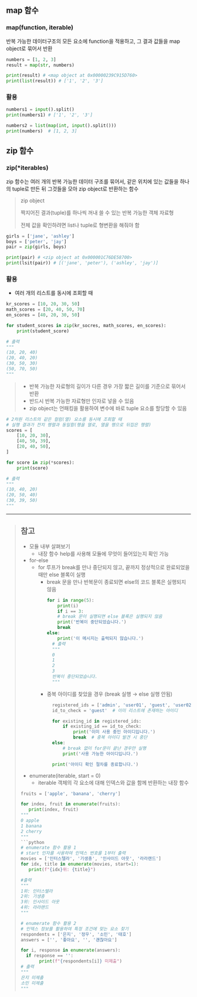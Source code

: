 ## map 함수
### map(function, iterable)

반복 가능한 데이터구조의 모든 요소에 function을 적용하고, 그 결과 값들을 map object로 묶어서 반환

```python
numbers = [1, 2, 3]
result = map(str, numbers)

print(result) # <map object at 0x00000239C915D760>
print(list(result)) # ['1', '2', '3']
```

### 활용
```python
numbers1 = input().split()
print(numbers1) # ['1', '2', '3']

numbers2 = list(map(int, input().split()))
print(numbers)  # [1, 2, 3]
```

## zip 함수
### zip(*iterables)
zip 함수는 여러 개의 반복 가능한 데이터 구조를 묶어서, 같은 위치에 있는 값들을 하나의 tuple로 만든 뒤 그것들을 모아 zip object로 반환하는 함수
> zip object
>
> 짝지어진 결과(tuple)를 하나씩 꺼내 쓸 수 있는 반복 가능한 객체 자료형
>
> 전체 값을 확인하려면 list나 tuple로 형변환을 해줘야 함

```python
girls = ['jane', 'ashley']
boys = ['peter', 'jay']
pair = zip(girls, boys)

print(pair) # <zip object at 0x000001C76DE58700>
print(lsit(pair)) # [('jane', 'peter'), ('ashley', 'jay')]
```
### 활용
* 여러 개의 리스트를 동시에 조회할 때
```python
kr_scores = [10, 20, 30, 50]
math_scores = [20, 40, 50, 70]
en_scores = [40, 20, 30, 50]

for student_scores in zip(kr_socres, math_scores, en_scores):
    print(student_score)

# 출력
"""
(10, 20, 40)
(20, 40, 20)
(30, 50, 30)
(50, 70, 50)
"""
```
> * 반복 가능한 자료형의 길이가 다른 경우 가장 짧은 길이를 기준으로 묶어서 반환
> * 반드시 반복 가능한 자료형만 인자로 넣을 수 있음
> * zip object는 언패킹을 활용하여 변수에 바로 tuple 요소를 할당할 수 있음
```python
# 2차원 리스트의 같은 컬럼(열) 요소를 동시에 조회할 때
# 실행 결과가 전치 행렬과 동일함(행을 열로, 열을 행으로 뒤집은 행렬)
scores = [
    [10, 20, 30],
    [40, 50, 39],
    [20, 40, 50],
]

for score in zip(*scores):
    print(score)

# 출력
"""
(10, 40, 20)
(20, 50, 40)
(30, 39, 50)
"""
```
---
> ## 참고
> * 모듈 내부 살펴보기
>   * 내장 함수 help를 사용해 모듈에 무엇이 들어있는지 확인 가능
> * for-else
>   * for 루프가 break를 만나 중단되지 않고, 끝까지 정상적으로 완료되었을 때만 else 블록이 실행
>       * break 문을 만나 반복문이 종료되면 else의 코드 블록은 실행되지 않음
>         ```python
>         for i in range(5):
>             print(i)
>             if i == 3:
>             # break 문이 실행되면 else 블록은 실행되지 않음
>             print('반복이 중단되었습니다.')
>             break
>         else:
>             print('이 메시지는 출력되지 않습니다.')
>           # 출력
>           """
>           0
>           1
>           2
>           3
>           반복이 중단되었습니다.
>           """
>           ```
>       * 중복 아이디를 찾았을 경우 (break 실행 &rightarrow; else 실행 안됨)
>         ```python
>           registered_ids = ['admin', 'user01', 'guest', 'user02']
>           id_to_check = 'guest'  # 이미 리스트에 존재하는 아이디
>
>           for existing_id in registered_ids:
>               if existing_id == id_to_check:
>                   print('이미 사용 중인 아이디입니다.')
>                   break  # 중복 아이디 발견 시 중단
>           else:
>               # break 없이 for문이 끝난 경우만 실행
>               print('사용 가능한 아이디입니다.')
>
>           print('아이디 확인 절차를 종료합니다.')
>           ```
> * enumerate(iterable, start = 0)
>   * iterable 객체의 각 요소에 대해 인덱스와 값을 함께 반환하는 내장 함수
> ```python
> fruits = ['apple', 'banana', 'cherry']
>
>for index, fruit in enumerate(fruits):
>    print(index, fruit)
>"""
>0 apple
>1 banana
>2 cherry
>"""
>```python
># enumerate 함수 활용 1
># start 인자를 사용하여 인덱스 번호를 1부터 출력
>movies = ['인터스텔라', '기생충', '인사이드 아웃', '라라랜드']
>for idx, title in enumerate(movies, start=1):
>    print(f"{idx}위: {title}")
>
> #출력
> """
> 1위: 인터스텔라
> 2위: 기생충
> 3위: 인사이드 아웃
> 4위: 라라랜드
> """
>
># enumerate 함수 활용 2
># 인덱스 정보를 활용하여 특정 조건에 맞는 요소 찾기
>respondents = ['은지', '정우', '소민', '태호']
>answers = ['', '좋아요', '', '괜찮아요']
>
>for i, response in enumerate(answers):
>   if response == '':
>        print(f"{respondents[i]} 미제출")
> # 출력
> """ 
> 은지 미제출
> 소민 미제출
>"""


